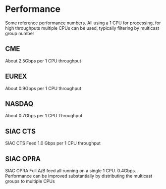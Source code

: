 # Performance #

Some reference performance numbers. All using a 1 CPU for processing, for high throughputs multiple CPUs can be used, typically filtering by multicast group number

## CME ##

About 2.5Gbps per 1 CPU throughput 


## EUREX
About 0.9Gbps per 1 CPU throughput

## NASDAQ
About 0.7Gbps per 1 CPU Throughput

## SIAC CTS
SIAC CTS Feed 1.0 Gbps per 1 CPU throughput

## SIAC OPRA

SIAC OPRA Full A/B feed all running on a single 1 CPU. 0.4Gbps. Performance can be improved substantially by distributing the multicast groups to multiple CPUs
